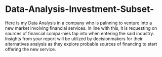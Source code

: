 # Data-Analysis-Investment-Subset-

Here is my Data Analysis in a company who is palnning to venture into a new market involving financial services. In line with this, it is requesting on sources of financial compa-nies tap into when entering the said industry. Insights from your report will be utilized by decisionmakers for their alternatives analysis as they explore probable sources of financing to start offering the new service.
